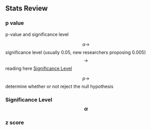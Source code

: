 ## Stats Review


### p value

p-value and significance level

$$ \alpha \rightarrow $$ significance level (usually 0.05, new researchers proposing 0.005) $$ \rightarrow$$ reading here [Significance Level](https://www.nature.com/articles/s41562-017-0189-z.pdf)

$$ p \rightarrow$$ determine whether or not reject the null hypothesis



### Significance Level $$\alpha$$



### z score
